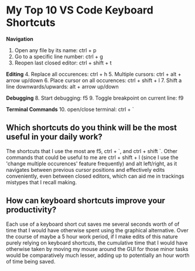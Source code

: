 # My Top 10 VS Code Keyboard Shortcuts

**Navigation**
1. Open any file by its name: ctrl + p
2. Go to a specific line number: ctrl + g
3. Reopen last closed editor: ctrl + shift + t

**Editing**
4. Replace all occurences: ctrl + h
5. Multiple cursors: ctrl + alt + arrow up/down
6. Place cursor on all occurences: ctrl + shift + l
7. Shift a line downwards/upwards: alt + arrow up/down

**Debugging**
8. Start debugging: f5
9. Toggle breakpoint on current line: f9

**Terminal Commands**
10. open/close terminal: ctrl + \`


## Which shortcuts do you think will be the most useful in your daily work?

The shortcuts that I use the most are f5, ctrl + \`, and ctrl + shift \`. Other commands that could be useful to me are ctrl + shift + l (since I use the 'change multiple occurences' feature frequently) and alt left/right, as it navigates between previous cursor positions and effectively edits conveniently, even between closed editors, which can aid me in trackings mistypes that I recall making.

## How can keyboard shortcuts improve your productivity?

Each use of a keyboard short cut saves me several seconds worth of of time that I would have otherwise spent using the graphical alternative. Over the course of maybe a 5 hour work period, if I make edits of this nature purely relying on keyboard shortcuts, the cumulative time that I would have otherwise taken by moving my mouse around the GUI for those minor tasks would be comparatively much lesser, adding up to potentially an hour worth of time being saved.

